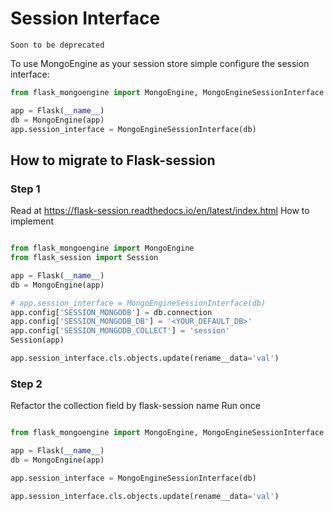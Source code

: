 # Session Interface

```{warning}
Soon to be deprecated
```
To use MongoEngine as your session store simple configure the session interface:

```python
from flask_mongoengine import MongoEngine, MongoEngineSessionInterface

app = Flask(__name__)
db = MongoEngine(app)
app.session_interface = MongoEngineSessionInterface(db)
```


## How to migrate to Flask-session


### Step 1

Read at https://flask-session.readthedocs.io/en/latest/index.html
How to implement

```python

from flask_mongoengine import MongoEngine
from flask_session import Session

app = Flask(__name__)
db = MongoEngine(app)

# app.session_interface = MongoEngineSessionInterface(db)
app.config['SESSION_MONGODB'] = db.connection
app.config['SESSION_MONGODB_DB'] = '<YOUR_DEFAULT_DB>'
app.config['SESSION_MONGODB_COLLECT'] = 'session'
Session(app)

app.session_interface.cls.objects.update(rename__data='val')
```


### Step 2

Refactor the collection field by flask-session name
Run once

```python

from flask_mongoengine import MongoEngine, MongoEngineSessionInterface

app = Flask(__name__)
db = MongoEngine(app)

app.session_interface = MongoEngineSessionInterface(db)

app.session_interface.cls.objects.update(rename__data='val')
```
